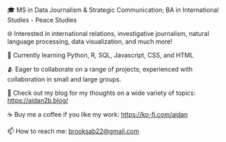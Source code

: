 🎓 MS in Data Journalism & Strategic Communication; BA in International Studies - Peace Studies

🌐 Interested in international relations, investigative journalism, natural language processing, data visualization, and much more!

🌱 Currently learning Python, R, SQL, Javascript, CSS, and HTML

🫂 Eager to collaborate on a range of projects; experienced with collaboration in small and large groups.

📝 Check out my blog for my thoughts on a wide variety of topics: https://aidan2b.blog/

☕ Buy me a coffee if you like my work: https://ko-fi.com/aidan

📫 How to reach me: brooksab22@gmail.com
<!---
aidanb08/aidanb08 is a ✨ special ✨ repository because its `README.md` (this file) appears on your GitHub profile.
You can click the Preview link to take a look at your changes.
--->
